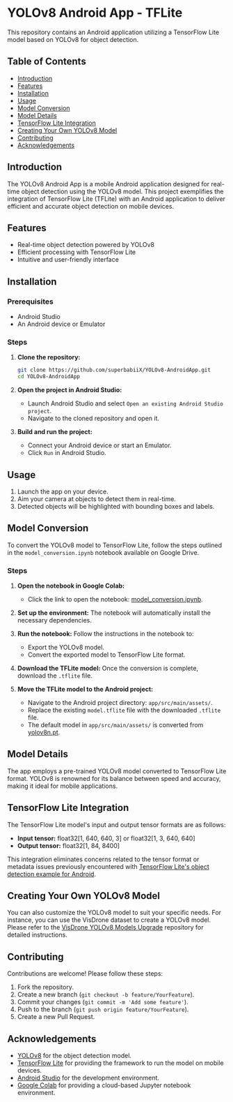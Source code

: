 # YOLOv8 Android App - TFLite

This repository contains an Android application utilizing a TensorFlow Lite model based on YOLOv8 for object detection.

## Table of Contents

- [Introduction](#introduction)
- [Features](#features)
- [Installation](#installation)
- [Usage](#usage)
- [Model Conversion](#model-conversion)
- [Model Details](#model-details)
- [TensorFlow Lite Integration](#tensorflow-lite-integration)
- [Creating Your Own YOLOv8 Model](#creating-your-own-yolov8-model)
- [Contributing](#contributing)
- [Acknowledgements](#acknowledgements)

## Introduction

The YOLOv8 Android App is a mobile Android application designed for real-time object detection using the YOLOv8 model. This project exemplifies the integration of TensorFlow Lite (TFLite) with an Android application to deliver efficient and accurate object detection on mobile devices.

## Features

- Real-time object detection powered by YOLOv8
- Efficient processing with TensorFlow Lite
- Intuitive and user-friendly interface

## Installation

### Prerequisites

- Android Studio
- An Android device or Emulator

### Steps

1. **Clone the repository:**
    ```bash
    git clone https://github.com/superbabiiX/YOLOv8-AndroidApp.git
    cd YOLOv8-AndroidApp
    ```

2. **Open the project in Android Studio:**
    - Launch Android Studio and select `Open an existing Android Studio project`.
    - Navigate to the cloned repository and open it.

3. **Build and run the project:**
    - Connect your Android device or start an Emulator.
    - Click `Run` in Android Studio.

## Usage

1. Launch the app on your device.
2. Aim your camera at objects to detect them in real-time.
3. Detected objects will be highlighted with bounding boxes and labels.

## Model Conversion

To convert the YOLOv8 model to TensorFlow Lite, follow the steps outlined in the `model_conversion.ipynb` notebook available on Google Drive.

### Steps

1. **Open the notebook in Google Colab:**
    - Click the link to open the notebook: [model_conversion.ipynb](https://colab.research.google.com/drive/10RQCjBIc19sna2Nwa4oGso1aC17W8ARq?usp=sharing).

2. **Set up the environment:**
    The notebook will automatically install the necessary dependencies.

3. **Run the notebook:**
    Follow the instructions in the notebook to:
    - Export the YOLOv8 model.
    - Convert the exported model to TensorFlow Lite format.

4. **Download the TFLite model:**
    Once the conversion is complete, download the `.tflite` file.

5. **Move the TFLite model to the Android project:**
    - Navigate to the Android project directory: `app/src/main/assets/`.
    - Replace the existing `model.tflite` file with the downloaded `.tflite` file.

   * The default model in `app/src/main/assets/` is converted from [yolov8n.pt](https://github.com/ultralytics/assets/releases/download/v8.2.0/yolov8n.pt).

## Model Details

The app employs a pre-trained YOLOv8 model converted to TensorFlow Lite format. YOLOv8 is renowned for its balance between speed and accuracy, making it ideal for mobile applications.

## TensorFlow Lite Integration

The TensorFlow Lite model's input and output tensor formats are as follows:
- **Input tensor:** float32[1, 640, 640, 3] or float32[1, 3, 640, 640]
- **Output tensor:** float32[1, 84, 8400]

This integration eliminates concerns related to the tensor format or metadata issues previously encountered with [TensorFlow Lite's object detection example for Android](https://github.com/tensorflow/examples/tree/master/lite/examples/object_detection/android).

## Creating Your Own YOLOv8 Model

You can also customize the YOLOv8 model to suit your specific needs. For instance, you can use the VisDrone dataset to create a YOLOv8 model. Please refer to the [VisDrone YOLOv8 Models Upgrade](https://github.com/superbabiiX/VisDrone-YOLOv8-Models-Upgrade) repository for detailed instructions.

## Contributing

Contributions are welcome! Please follow these steps:

1. Fork the repository.
2. Create a new branch (`git checkout -b feature/YourFeature`).
3. Commit your changes (`git commit -m 'Add some feature'`).
4. Push to the branch (`git push origin feature/YourFeature`).
5. Create a new Pull Request.

## Acknowledgements

- [YOLOv8](https://github.com/ultralytics/ultralytics) for the object detection model.
- [TensorFlow Lite](https://www.tensorflow.org/lite) for providing the framework to run the model on mobile devices.
- [Android Studio](https://developer.android.com/studio) for the development environment.
- [Google Colab](https://colab.research.google.com) for providing a cloud-based Jupyter notebook environment.
